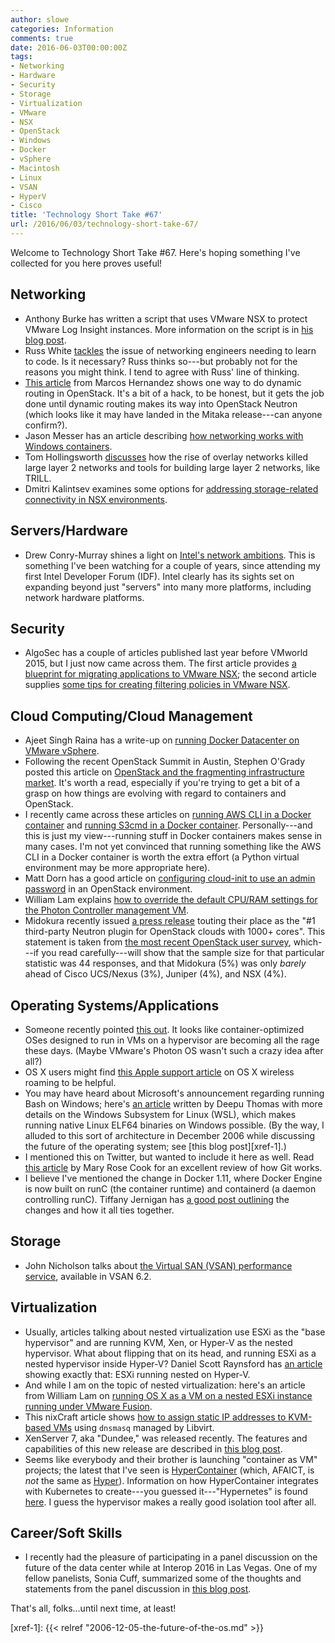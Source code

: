 ```yaml
---
author: slowe
categories: Information
comments: true
date: 2016-06-03T00:00:00Z
tags:
- Networking
- Hardware
- Security
- Storage
- Virtualization
- VMware
- NSX
- OpenStack
- Windows
- Docker
- vSphere
- Macintosh
- Linux
- VSAN
- HyperV
- Cisco
title: 'Technology Short Take #67'
url: /2016/06/03/technology-short-take-67/
---
```


Welcome to Technology Short Take #67. Here's hoping something I've collected for you here proves useful!

## Networking

* Anthony Burke has written a script that uses VMware NSX to protect VMware Log Insight instances. More information on the script is in [his blog post][link-1].
* Russ White [tackles][link-2] the issue of networking engineers needing to learn to code. Is it necessary? Russ thinks so---but probably not for the reasons you might think. I tend to agree with Russ' line of thinking.
* [This article][link-8] from Marcos Hernandez shows one way to do dynamic routing in OpenStack. It's a bit of a hack, to be honest, but it gets the job done until dynamic routing makes its way into OpenStack Neutron (which looks like it may have landed in the Mitaka release---can anyone confirm?).
* Jason Messer has an article describing [how networking works with Windows containers][link-14].
* Tom Hollingsworth [discusses][link-24] how the rise of overlay networks killed large layer 2 networks and tools for building large layer 2 networks, like TRILL.
* Dmitri Kalintsev examines some options for [addressing storage-related connectivity in NSX environments][link-25].

## Servers/Hardware

* Drew Conry-Murray shines a light on [Intel's network ambitions][link-22]. This is something I've been watching for a couple of years, since attending my first Intel Developer Forum (IDF). Intel clearly has its sights set on expanding beyond just "servers" into many more platforms, including network hardware platforms.

## Security

* AlgoSec has a couple of articles published last year before VMworld 2015, but I just now came across them. The first article provides [a blueprint for migrating applications to VMware NSX][link-17]; the second article supplies [some tips for creating filtering policies in VMware NSX][link-18].

## Cloud Computing/Cloud Management

* Ajeet Singh Raina has a write-up on [running Docker Datacenter on VMware vSphere][link-11].
* Following the recent OpenStack Summit in Austin, Stephen O'Grady posted this article on [OpenStack and the fragmenting infrastructure market][link-13]. It's worth a read, especially if you're trying to get a bit of a grasp on how things are evolving with regard to containers and OpenStack.
* I recently came across these articles on [running AWS CLI in a Docker container][link-19] and [running S3cmd in a Docker container][link-20]. Personally---and this is just my view---running stuff in Docker containers makes sense in many cases. I'm not yet convinced that running something like the AWS CLI in a Docker container is worth the extra effort (a Python virtual environment may be more appropriate here).
* Matt Dorn has a good article on [configuring cloud-init to use an admin password][link-21] in an OpenStack environment.
* William Lam explains [how to override the default CPU/RAM settings for the Photon Controller management VM][link-23].
* Midokura recently issued [a press release][link-30] touting their place as the "#1 third-party Neutron plugin for OpenStack clouds with 1000+ cores". This statement is taken from [the most recent OpenStack user survey][link-31], which---if you read carefully---will show that the sample size for that particular statistic was 44 responses, and that Midokura (5%) was only _barely_ ahead of Cisco UCS/Nexus (3%), Juniper (4%), and NSX (4%).

## Operating Systems/Applications

* Someone recently pointed [this out][link-5]. It looks like container-optimized OSes designed to run in VMs on a hypervisor are becoming all the rage these days. (Maybe VMware's Photon OS wasn't such a crazy idea after all?)
* OS X users might find [this Apple support article][link-7] on OS X wireless roaming to be helpful.
* You may have heard about Microsoft's announcement regarding running Bash on Windows; here's [an article][link-9] written by Deepu Thomas with more details on the Windows Subsystem for Linux (WSL), which makes running native Linux ELF64 binaries on Windows possible. (By the way, I alluded to this sort of architecture in December 2006 while discussing the future of the operating system; see [this blog post][xref-1].)
* I mentioned this on Twitter, but wanted to include it here as well. Read [this article][link-12] by Mary Rose Cook for an excellent review of how Git works.
* I believe I've mentioned the change in Docker 1.11, where Docker Engine is now built on runC (the container runtime) and containerd (a daemon controlling runC). Tiffany Jernigan has [a good post outlining][link-16] the changes and how it all ties together.

## Storage

* John Nicholson talks about [the Virtual SAN (VSAN) performance service][link-10], available in VSAN 6.2.

## Virtualization

* Usually, articles talking about nested virtualization use ESXi as the "base hypervisor" and are running KVM, Xen, or Hyper-V as the nested hypervisor. What about flipping that on its head, and running ESXi as a nested hypervisor inside Hyper-V? Daniel Scott Raynsford has [an article][link-3] showing exactly that: ESXi running nested on Hyper-V.
* And while I am on the topic of nested virtualization: here's an article from William Lam on [running OS X as a VM on a nested ESXi instance running under VMware Fusion][link-4].
* This nixCraft article shows [how to assign static IP addresses to KVM-based VMs][link-6] using `dnsmasq` managed by Libvirt.
* XenServer 7, aka "Dundee," was released recently. The features and capabilities of this new release are described in [this blog post][link-26].
* Seems like everybody and their brother is launching "container as VM" projects; the latest that I've seen is [HyperContainer][link-28] (which, AFAICT, is _not_ the same as [Hyper][link-27]). Information on how HyperContainer integrates with Kubernetes to create---you guessed it---"Hypernetes" is found [here][link-29]. I guess the hypervisor makes a really good isolation tool after all.

## Career/Soft Skills

* I recently had the pleasure of participating in a panel discussion on the future of the data center while at Interop 2016 in Las Vegas. One of my fellow panelists, Sonia Cuff, summarized some of the thoughts and statements from the panel discussion in [this blog post][link-15].

That's all, folks...until next time, at least!


[link-1]: http://networkinferno.net/powernsx-log-insight-segmenter
[link-2]: http://ntwrk.guru/need-learn-code-no-not-think/
[link-3]: https://dscottraynsford.wordpress.com/2016/04/22/install-a-vmware-esxi-6-0-hypervisor-in-a-hyper-v-vm/
[link-4]: http://www.virtuallyghetto.com/2014/08/how-to-run-nested-mac-os-x-guest-on-nested-esxi-on-top-vmware-fusion.html
[link-5]: https://cloud.google.com/compute/docs/containers/vm-image/
[link-6]: http://www.cyberciti.biz/faq/linux-kvm-libvirt-dnsmasq-dhcp-static-ip-address-configuration-for-guest-os/
[link-7]: https://support.apple.com/en-us/HT206207
[link-8]: http://blogs.vmware.com/openstack/dynamic-routing-openstack/
[link-9]: https://blogs.msdn.microsoft.com/wsl/2016/04/22/windows-subsystem-for-linux-overview/
[link-10]: http://thenicholson.com/virtual-san-performance-service/
[link-11]: http://collabnix.com/archives/1149
[link-12]: https://codewords.recurse.com/issues/two/git-from-the-inside-out
[link-13]: http://redmonk.com/sogrady/2016/04/29/openstack-fragmentation/
[link-14]: https://blogs.technet.microsoft.com/virtualization/2016/05/05/windows-container-networking/
[link-15]: http://24x7itconnection.com/2016/05/18/debating-future-data-center/
[link-16]: https://medium.com/@tiffanyfayj/docker-1-11-et-plus-engine-is-now-built-on-runc-and-containerd-a6d06d7e80ef#.19apxdd42
[link-17]: http://blog.algosec.com/2015/08/a-blueprint-for-migrating-applications-to-vmware-nsx.html
[link-18]: http://blog.algosec.com/2015/08/tips-on-how-to-create-filtering-policies-for-vmware-nsx.html
[link-19]: https://blog.flowlog-stats.com/2016/05/03/aws-cli-in-a-docker-container/
[link-20]: https://blog.flowlog-stats.com/2016/05/03/s3cmd-in-a-docker-container/
[link-21]: http://www.madorn.com/cloud-init-admin-pass.html
[link-22]: http://packetpushers.net/intels-network-ambitions/
[link-23]: http://www.virtuallyghetto.com/2016/04/how-to-override-the-default-cpumemory-when-deploying-photon-controller-management-vm.html
[link-24]: https://networkingnerd.net/2016/05/11/the-death-of-trill/
[link-25]: https://telecomoccasionally.wordpress.com/2016/05/04/serving-bandwidth-hungry-vms-with-dc-fabrics-and-nsx-for-vsphere/
[link-26]: http://xenserver.org/blog.html?view=entry&id=118
[link-27]: https://www.hyper.sh/
[link-28]: http://hypercontainer.io/
[link-29]: http://blog.kubernetes.io/2016/05/hypernetes-security-and-multi-tenancy-in-kubernetes.html
[link-30]: http://www.midokura.com/press-releases/midokura-third-party-network-driver-large-scale-openstack-clouds-production/
[link-31]: http://www.openstack.org/assets/survey/April-2016-User-Survey-Report.pdf
[xref-1]: {{< relref "2006-12-05-the-future-of-the-os.md" >}}
